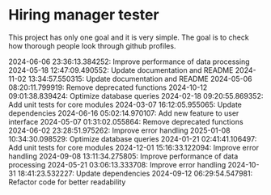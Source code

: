 # Hiring manager tester

This project has only one goal and it is very simple. The goal is to check how thorough people look through github profiles.  


2024-06-06 23:36:13.384252: Improve performance of data processing
2024-05-18 12:47:09.490552: Update documentation and README
2024-11-02 13:34:57.550315: Update documentation and README
2024-05-06 08:20:11.799919: Remove deprecated functions
2024-10-12 09:01:38.839424: Optimize database queries
2024-02-18 09:20:55.869352: Add unit tests for core modules
2024-03-07 16:12:05.955065: Update dependencies
2024-06-16 05:02:14.970107: Add new feature to user interface
2024-05-07 01:31:02.055864: Remove deprecated functions
2024-06-02 23:28:51.975262: Improve error handling
2025-01-08 10:34:30.098529: Optimize database queries
2024-01-21 02:41:41.106497: Add unit tests for core modules
2024-12-01 15:16:33.122094: Improve error handling
2024-09-08 13:11:34.275805: Improve performance of data processing
2024-05-21 03:06:13.333708: Improve error handling
2024-10-31 18:41:23.532227: Update dependencies
2024-09-12 06:29:54.547981: Refactor code for better readability
